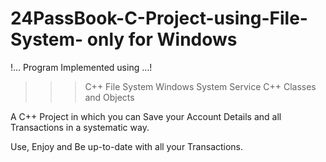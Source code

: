 # 24PassBook-C-Project-using-File-System- only for Windows

!... Program Implemented using …!
>>> C++ File System
>>> Windows System Service
>>> C++ Classes and Objects

A C++ Project in which you can Save your Account Details and all Transactions in a systematic way.

Use, Enjoy and Be up-to-date with all your Transactions.
